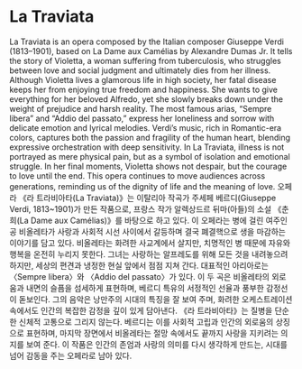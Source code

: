 # La Traviata

La Traviata is an opera composed by the Italian composer Giuseppe Verdi (1813–1901), based on La Dame aux Camélias by Alexandre Dumas Jr. It tells the story of Violetta, a woman suffering from tuberculosis, who struggles between love and social judgment and ultimately dies from her illness. Although Violetta lives a glamorous life in high society, her fatal disease keeps her from enjoying true freedom and happiness. She wants to give everything for her beloved Alfredo, yet she slowly breaks down under the weight of prejudice and harsh reality. The most famous arias, “Sempre libera” and “Addio del passato,” express her loneliness and sorrow with delicate emotion and lyrical melodies. Verdi’s music, rich in Romantic-era colors, captures both the passion and fragility of the human heart, blending expressive orchestration with deep sensitivity. In La Traviata, illness is not portrayed as mere physical pain, but as a symbol of isolation and emotional struggle. In her final moments, Violetta shows not despair, but the courage to love until the end. This opera continues to move audiences across generations, reminding us of the dignity of life and the meaning of love.
오페라 《라 트라비아타(La Traviata)》는 이탈리아 작곡가 주세페 베르디(Giuseppe Verdi, 1813~1901)가 만든 작품으로, 프랑스 작가 알렉상드르 뒤마(아들)의 소설 《춘희(La Dame aux Camélias)》를 바탕으로 하고 있다. 이 오페라는 병에 걸린 여주인공 비올레타가 사랑과 사회적 시선 사이에서 갈등하며 결국 폐결핵으로 생을 마감하는 이야기를 담고 있다. 비올레타는 화려한 사교계에서 살지만, 치명적인 병 때문에 자유와 행복을 온전히 누리지 못한다. 그녀는 사랑하는 알프레도를 위해 모든 것을 내려놓으려 하지만, 세상의 편견과 냉정한 현실 앞에서 점점 지쳐 간다. 대표적인 아리아로는 〈Sempre libera〉와 〈Addio del passato〉가 있다. 이 두 곡은 비올레타의 외로움과 내면의 슬픔을 섬세하게 표현하며, 베르디 특유의 서정적인 선율과 풍부한 감정선이 돋보인다. 그의 음악은 낭만주의 시대의 특징을 잘 보여 주며, 화려한 오케스트레이션 속에서도 인간의 복잡한 감정을 깊이 있게 담아낸다. 《라 트라비아타》는 질병을 단순한 신체적 고통으로 그리지 않는다. 베르디는 이를 사회적 고립과 인간의 외로움의 상징으로 표현하며, 마지막 장면에서 비올레타는 절망 속에서도 끝까지 사랑을 지키려는 의지를 보여 준다. 이 작품은 인간의 존엄과 사랑의 의미를 다시 생각하게 만드는, 시대를 넘어 감동을 주는 오페라로 남아 있다.
